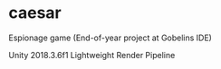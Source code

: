# caesar
Espionage game (End-of-year project at Gobelins IDE)

Unity 2018.3.6f1
Lightweight Render Pipeline
